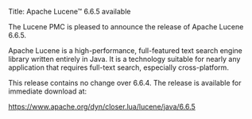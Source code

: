 Title: Apache Lucene™ 6.6.5 available

The Lucene PMC is pleased to announce the release of Apache Lucene 6.6.5.

Apache Lucene is a high-performance, full-featured text search engine library written entirely in Java. It is a technology suitable for nearly any application that requires full-text search, especially cross-platform.

This release contains no change over 6.6.4. The release is available for immediate download at:

  <https://www.apache.org/dyn/closer.lua/lucene/java/6.6.5>

